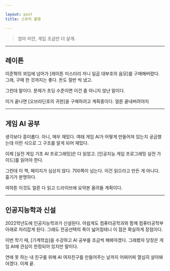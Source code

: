 ```yaml
---

layout: post
title: 스위치 꿀잼

---
```


> 엄마 미안, 게임 조금만 더 살게.

-----

## 레이튼

이준혁의 꾀임에 넘어가 [레이튼 미스터리 저니 일곱 대부호의 음모]를 구매해버렸다.
그래, 구매 한 것까지는 좋다.
돈도 절반 씩 냈고.

그런데 말이다.
문제가 초딩 수준이면 이건 좀 아니지 않냔 말이다.

이거 끝나면 [오브라딘호의 귀한]을 구매하려고 계획중이다.
얼른 끝내버려야지

-----

## 게임 AI 공부

생각보다 흥미롭다.
아니, 매우 재밌다.
여태 게임 AI가 어떻게 만들어져 있는지 궁금했는데 이런 식으로 그 구조를 알게 되어 재밌다.

이제 [실전 게임 기초 AI 프로그래밍]은 다 읽었고.
[인공지능 게임 프로그래밍 실전 가이드]를 읽어야 한다.

그런데 이 책, 페이지가 심상치 않다.
700쪽이 넘는다.
이건 읽으라고 만든 게 아니다.
흉기가 분명하다.

여하튼 이것도 얼른 다 읽고 드라이브에 요약본 올려둘 계획이다.

-----

## 인공지능학과 신설

2022학년도에 인공지능학과가 신설된다.
아쉽게도 컴퓨터공학과와 함께 컴퓨터공학부 아래로 자리잡게 된다.
그래도 전공선택의 폭이 넓어질테니 이 점은 확실하게 장점이다.

이번 학기 때, [기계학습]을 수강하고 AI 공부를 조금씩 해봐야겠다.
그래봤자 당장은 게임 AI에 관심이 한정되어 있지만 말이다.

연애 못 하는 내 친구를 위해 AI 여자친구를 만들어주는 날까지 어찌어찌 열심히 살아봐야겠다.
이제 끝.
